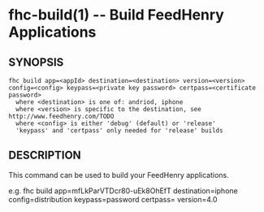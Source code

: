 fhc-build(1) -- Build FeedHenry Applications
============================================

## SYNOPSIS

    fhc build app=<appId> destination=<destination> version=<version> config=<config> keypass=<private key password> certpass=<certificate password>
      where <destination> is one of: andriod, iphone
      where <version> is specific to the destination, see http://www.feedhenry.com/TODO
      where <config> is either 'debug' (default) or 'release'
      'keypass' and 'certpass' only needed for 'release' builds
    
## DESCRIPTION

This command can be used to build your FeedHenry applications.

e.g. 
fhc build app=mfLkParVTDcr80-uEk8OhEfT destination=iphone config=distribution keypass=password certpass= version=4.0
